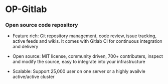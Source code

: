 # OP-Gitlab

### Open source code repository

* Feature rich: Git repository management, code review, issue tracking, active feeds and wikis. It comes with Gitlab CI for continuous integration and delivery

* Open source: MIT license, community driven, 700+ contributers, inspect and modify the source, easy to integrate into your infrastructure

* Scalable: Support 25,000 user on one server or a highly availvle active/active cluster

